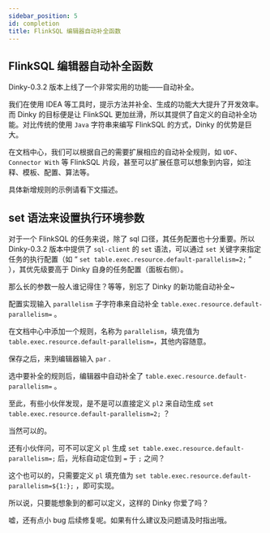 ```yaml
---
sidebar_position: 5
id: completion
title: FlinkSQL 编辑器自动补全函数
---
```





## FlinkSQL 编辑器自动补全函数

Dinky-0.3.2 版本上线了一个非常实用的功能——自动补全。

我们在使用 IDEA 等工具时，提示方法并补全、生成的功能大大提升了开发效率。而 Dinky 的目标便是让 FlinkSQL 更加丝滑，所以其提供了自定义的自动补全功能。对比传统的使用 `Java` 字符串来编写 FlinkSQL 的方式，Dinky 的优势是巨大。

在文档中心，我们可以根据自己的需要扩展相应的自动补全规则，如 `UDF`、`Connector With` 等 FlinkSQL 片段，甚至可以扩展任意可以想象到内容，如注释、模板、配置、算法等。

具体新增规则的示例请看下文描述。

## set 语法来设置执行环境参数

对于一个 FlinkSQL 的任务来说，除了 sql 口径，其任务配置也十分重要。所以 Dinky-0.3.2 版本中提供了 `sql-client` 的 `set` 语法，可以通过 `set` 关键字来指定任务的执行配置（如 “ `set table.exec.resource.default-parallelism=2;` ” ），其优先级要高于 Dinky 自身的任务配置（面板右侧）。

那么长的参数一般人谁记得住？等等，别忘了 Dinky 的新功能自动补全~

配置实现输入 `parallelism` 子字符串来自动补全 `table.exec.resource.default-parallelism=` 。

在文档中心中添加一个规则，名称为 `parallelism`，填充值为 `table.exec.resource.default-parallelism=`，其他内容随意。

保存之后，来到编辑器输入 `par` .

选中要补全的规则后，编辑器中自动补全了 `table.exec.resource.default-parallelism=` 。

至此，有些小伙伴发现，是不是可以直接定义 `pl2` 来自动生成 `set table.exec.resource.default-parallelism=2;` ？

当然可以的。

还有小伙伴问，可不可以定义 `pl` 生成 `set table.exec.resource.default-parallelism=;` 后，光标自动定位到 `=` 于 `;` 之间？

这个也可以的，只需要定义 `pl` 填充值为 `set table.exec.resource.default-parallelism=${1:};` ，即可实现。

所以说，只要能想象到的都可以定义，这样的 Dinky 你爱了吗？

嘘，还有点小 bug 后续修复呢。如果有什么建议及问题请及时指出哦。